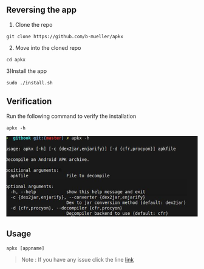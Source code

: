## Reversing the app

1) Clone the repo
```
git clone https://github.com/b-mueller/apkx
```
2) Move into the cloned repo
```
cd apkx
```
3)Install the app
```
sudo ./install.sh

```

## Verification

Run the following command to verify the installation
```
apkx -h
```
![Verification](ap-ver.jpg)

## Usage

```
apkx [appname]

```

> Note : If you have any  issue click the line [link](https://github.com/b-mueller/apkx/issues/3)
